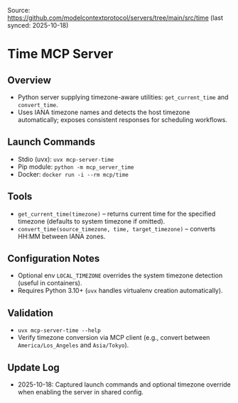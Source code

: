 Source: https://github.com/modelcontextprotocol/servers/tree/main/src/time (last synced: 2025-10-18)

# Time MCP Server

## Overview
- Python server supplying timezone-aware utilities: `get_current_time` and `convert_time`.
- Uses IANA timezone names and detects the host timezone automatically; exposes consistent responses for scheduling workflows.

## Launch Commands
- Stdio (uvx): `uvx mcp-server-time`
- Pip module: `python -m mcp_server_time`
- Docker: `docker run -i --rm mcp/time`

## Tools
- `get_current_time(timezone)` – returns current time for the specified timezone (defaults to system timezone if omitted).
- `convert_time(source_timezone, time, target_timezone)` – converts HH:MM between IANA zones.

## Configuration Notes
- Optional env `LOCAL_TIMEZONE` overrides the system timezone detection (useful in containers).
- Requires Python 3.10+ (`uvx` handles virtualenv creation automatically).

## Validation
- `uvx mcp-server-time --help`
- Verify timezone conversion via MCP client (e.g., convert between `America/Los_Angeles` and `Asia/Tokyo`).

## Update Log
- 2025-10-18: Captured launch commands and optional timezone override when enabling the server in shared config.
